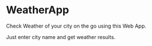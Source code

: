 # WeatherApp


Check Weather of your city on the go using this Web App.

Just enter city name and get weather results.

